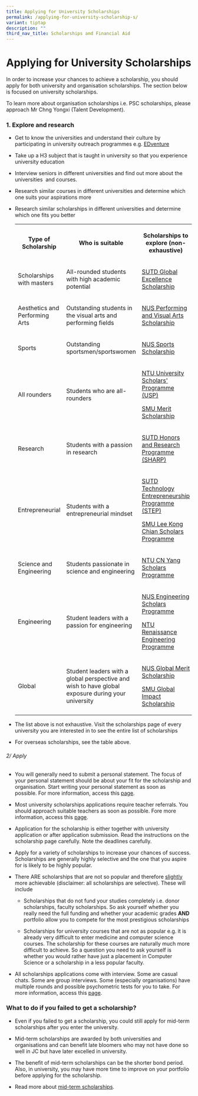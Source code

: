 ```yaml
---
title: Applying for University Scholarship​​​s
permalink: /applying-for-university-scholarship-s/
variant: tiptap
description: ""
third_nav_title: Scholarships and Financial Aid
---
```

<h1>Applying for University Scholarship​​​s</h1>
<p>In order to increase your chances to achieve a scholarship, you should
apply for both university and organisation scholarships. The section below
is focused on university scholarships.&nbsp;</p>
<p>To learn more about organisation scholarships i.e. PSC scholarships, please
approach Mr Chng Yongxi (Talent Development).</p>
<h3>1. Explore and research</h3>
<ul>
<li>
<p>Get to know the universities and understand their culture by participating
in university outreach programmes e.g. <a href="https://ecg.nanyangjc.moe.edu.sg/edventure/" class="wixui-rich-text__text" rel="noopener noreferrer nofollow" target="_self"><u>EDventure</u></a>
</p>
</li>
<li>
<p>Take up a H3 subject that is taught in university so that you experience
university education</p>
</li>
<li>
<p>Interview seniors in different universities and find out more about the
universities&nbsp;&nbsp;and courses.&nbsp;</p>
</li>
<li>
<p>Research similar courses in different universities and determine which
one suits your aspirations more</p>
</li>
<li>
<p>Research similar scholarships in different universities and determine
which one fits you better</p>
<table style="minWidth: 75px">
<colgroup>
<col>
<col>
<col>
</colgroup>
<tbody>
<tr>
<th rowspan="1" colspan="1">
<p><strong>Type of Scholarship</strong>
</p>
</th>
<th rowspan="1" colspan="1">
<p><strong>Who is suitable</strong>
</p>
</th>
<th rowspan="1" colspan="1">
<p><strong>Scholarships to explore (non-exhaustive)</strong>
</p>
</th>
</tr>
<tr>
<td rowspan="1" colspan="1">
<p>Scholarships with masters</p>
</td>
<td rowspan="1" colspan="1">
<p>All-rounded students with high academic potential</p>
</td>
<td rowspan="1" colspan="1">
<p><a href="https://www.sutd.edu.sg/Admissions/Undergraduate/Scholarship/SUTD-Global-Excellence-Scholarship" rel="noopener" target="_blank"><u>SUTD Global Excellence Scholarship</u></a>
</p>
</td>
</tr>
<tr>
<td rowspan="1" colspan="1">
<p>Aesthetics and Performing Arts</p>
</td>
<td rowspan="1" colspan="1">
<p>Outstanding students in the visual arts and performing fields</p>
</td>
<td rowspan="1" colspan="1">
<p><a href="https://nus.edu.sg/oam/scholarships/scholarships-for-freshmen-singapore-citizens/nus-performing-visual-arts-scholarship" rel="noopener" target="_blank"><u>NUS Performing and Visual Arts Scholarship</u></a>
</p>
</td>
</tr>
<tr>
<td rowspan="1" colspan="1">
<p>Sports</p>
</td>
<td rowspan="1" colspan="1">
<p>Outstanding sportsmen/sportswomen</p>
</td>
<td rowspan="1" colspan="1">
<p><a href="https://nus.edu.sg/oam/scholarships/scholarships-for-freshmen-singapore-citizens/nus-sports-scholarship" rel="noopener" target="_blank"><u>NUS Sports Scholarship</u></a>
</p>
</td>
</tr>
<tr>
<td rowspan="1" colspan="1">
<p>All rounders</p>
</td>
<td rowspan="1" colspan="1">
<p>Students who are all-rounders</p>
</td>
<td rowspan="1" colspan="1">
<p><a href="https://www.ntu.edu.sg/admissions/undergraduate/premier-scholar-programmes/ntu-university-scholars-programme" rel="noopener" target="_blank"><u>NTU University Scholars' Programme (USP)</u></a>
</p>
<p><a href="https://admissions.smu.edu.sg/financial-matters/financial-aid/smu-merit-scholarship-programme" rel="noopener" target="_blank"><u>SMU Merit Scholarship</u></a>
</p>
</td>
</tr>
<tr>
<td rowspan="1" colspan="1">
<p>Research</p>
</td>
<td rowspan="1" colspan="1">
<p>Students with a passion in research</p>
</td>
<td rowspan="1" colspan="1">
<p><a href="https://www.sutd.edu.sg/SHARP/About" rel="noopener" target="_blank"><u>SUTD Honors and Research Programme (SHARP)</u></a>
</p>
</td>
</tr>
<tr>
<td rowspan="1" colspan="1">
<p>Entrepreneurial</p>
</td>
<td rowspan="1" colspan="1">
<p>Students with a entrepreneurial mindset</p>
</td>
<td rowspan="1" colspan="1">
<p><a href="https://www.sutd.edu.sg/step" rel="noopener" target="_blank"><u>SUTD Technology Entrepreneurship Programme (STEP</u></a><u>)</u>
</p>
<p><a href="https://admissions.smu.edu.sg/financial-matters/financial-aid/lee-kong-chian-scholars-programme" rel="noopener" target="_blank"><u>SMU Lee Kong Chian Scholars Programme</u></a>
</p>
</td>
</tr>
<tr>
<td rowspan="1" colspan="1">
<p>Science and Engineering</p>
</td>
<td rowspan="1" colspan="1">
<p>Students passionate in science and engineering</p>
</td>
<td rowspan="1" colspan="1">
<p><a href="https://www.ntu.edu.sg/admissions/undergraduate/premier-scholar-programmes/cn-yang-scholars-programme" rel="noopener" target="_blank"><u>NTU CN Yang Scholars Programme</u></a>
</p>
</td>
</tr>
<tr>
<td rowspan="1" colspan="1">
<p>Engineering</p>
</td>
<td rowspan="1" colspan="1">
<p>Student leaders with a passion for engineering</p>
</td>
<td rowspan="1" colspan="1">
<p><a href="https://cde.nus.edu.sg/escholars/" rel="noopener" target="_blank"><u>NUS Engineering Scholars Programme</u></a>
</p>
<p><a href="https://www.ntu.edu.sg/admissions/undergraduate/scholarships/reps" rel="noopener" target="_blank"><u>NTU Renaissance Engineering Programme</u></a>
</p>
</td>
</tr>
<tr>
<td rowspan="1" colspan="1">
<p>Global</p>
</td>
<td rowspan="1" colspan="1">
<p>Student leaders with a global perspective and wish to have global exposure
during your university</p>
</td>
<td rowspan="1" colspan="1">
<p><a href="https://nus.edu.sg/oam/scholarships/scholarships-for-freshmen-singapore-citizens/nus-global-merit-scholarship" rel="noopener" target="_blank"><u>NUS Global Merit Scholarship</u></a>
</p>
<p><a href="https://admissions.smu.edu.sg/scholarships/smu-global-impact-scholarship" rel="noopener" target="_blank"><u>SMU Global Impact Scholarship</u></a>
</p>
</td>
</tr>
</tbody>
</table>
</li>
</ul>
<ul>
<li>
<p>The list above is not exhaustive. Visit the scholarships page of every
university you are interested in to see the entire list of scholarships</p>
</li>
<li>
<p>For overseas scholarships, see the table above.</p>
</li>
</ul>
<h6>2/ Apply</h6>
<ul>
<li>
<p>You will generally need to submit a personal statement. The focus of your
personal statement should be about your fit for the scholarship and organisation.
Start writing your personal statement as soon as possible.&nbsp;For more
information, access this <a href="https://ecg.nanyangjc.moe.edu.sg/sgc-and-university-pre-application-form/" class="wixui-rich-text__text" rel="noopener noreferrer nofollow" target="_self"><u>page</u></a>.</p>
</li>
<li>
<p>Most university scholarships applications require teacher referrals. You
should approach suitable teachers as soon as possible. Fore more information,
access this <a href="https://ecg.nanyangjc.moe.edu.sg/teacher-references/" class="wixui-rich-text__text" rel="noopener noreferrer nofollow" target="_self"><u>page</u></a>.</p>
</li>
<li>
<p>Application for the scholarship is either together with university application
or after application submission. Read the instructions on the scholarship
page carefully. Note the deadlines carefully.</p>
</li>
<li>
<p>Apply for a variety of scholarships to increase your chances of success.
Scholarships are generally highly selective and the one that you aspire
for is likely&nbsp;to be highly popular.</p>
</li>
<li>
<p>There ARE scholarships that are not so popular and therefore <u>slightly</u> more
achievable (disclaimer: all scholarships are selective). These will include</p>
<ul>
<li>
<p>Scholarships that do not fund your studies completely i.e. donor scholarships,
faculty scholarships.​ So ask yourself whether you really need the full
funding and whether your academic grades <strong>AND</strong> portfolio allow
you to compete for the most prestigious scholarships</p>
</li>
<li>
<p>Scholarships for university courses that are not as popular e.g. it is
already very difficult to enter medicine and computer science courses.
The scholarship for these courses are naturally much more difficult to
achieve. So a question you need to ask yourself is whether you would rather
have just a placement in Computer Science or a scholarship in a less popular
faculty.</p>
</li>
</ul>
</li>
<li>
<p>All scholarships applications come with interview. Some are casual chats.
Some are group interviews. Some (especially organisations) have multiple
rounds and possible psychometric tests for you to take. F​or more information,
access this <a href="https://ecg.nanyangjc.moe.edu.sg/general-guide-to-preparing-for-interviews/" rel="noopener nofollow" target="_blank">page</a>.</p>
</li>
</ul>
<h3>What to do if you failed to get a scholarship?</h3>
<ul>
<li>
<p>Even if you failed to get a scholarship, you could still apply for mid-term
scholarships after you enter the university.&nbsp;</p>
</li>
<li>
<p>Mid-term scholarships are awarded by both universities and organisations
and can benefit late bloomers who may not have done so well in JC but have
later excelled in university.</p>
</li>
<li>
<p>The benefit of mid-term scholarships can be the shorter bond period. Also,
in university, you may have more time to improve on your portfolio before
applying for the scholarship.</p>
</li>
<li>
<p>Read more about <a href="https://brightsparks.com.sg/getahead_archives.php?tags=mid-term+scholarship" rel="noopener nofollow" target="_blank">mid-term scholarships</a>.</p>
</li>
</ul>
<p></p>